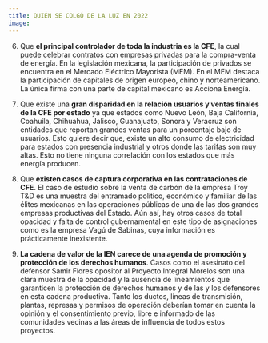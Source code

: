 ```yaml
---
title: QUIÉN SE COLGÓ DE LA LUZ EN 2022
image:
---
```



6. Que **el principal controlador de toda la industria es la CFE**, la cual puede celebrar contratos con empresas privadas para la compra-venta de energía. En la legislación mexicana, la participación de privados se encuentra en el Mercado Eléctrico Mayorista (MEM). En el MEM destaca la participación de capitales de origen europeo, chino y norteamericano. La única firma con una parte de capital mexicano es Acciona Energía.

7. Que existe una **gran disparidad en la relación usuarios y ventas finales de la CFE por estado** ya que estados como Nuevo León, Baja California, Coahuila, Chihuahua, Jalisco, Guanajuato, Sonora y Veracruz son entidades que reportan grandes ventas para un porcentaje bajo de usuarios. Esto quiere decir que, existe un alto consumo de electricidad para estados con presencia industrial y otros donde las tarifas son muy altas. Esto no tiene ninguna correlación con los estados que más energía producen.

8. Que **existen casos de captura corporativa en las contrataciones de CFE**. El caso de estudio sobre la venta de carbón de la empresa Troy T&D es una muestra del entramado político, económico y familiar de las élites mexicanas en las operaciones públicas de una de las dos grandes empresas productivas del Estado. Aún así, hay otros casos de total opacidad y falta de control gubernamental en este tipo de asignaciones como es la empresa Vagú de Sabinas, cuya información es prácticamente inexistente.

9. **La cadena de valor de la IEN carece de una agenda de promoción y protección de los derechos humanos**. Casos como el asesinato del defensor Samir Flores opositor al Proyecto Integral Morelos son una clara muestra de la opacidad y la ausencia de lineamientos que garanticen la protección de derechos humanos y de las y los defensores en esta cadena productiva. Tanto los ductos, líneas de transmisión, plantas, represas y permisos de operación deberían tomar en cuenta la opinión y el consentimiento previo, libre e informado de las comunidades vecinas a las áreas de influencia de todos estos proyectos.
